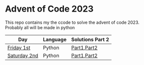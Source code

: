 # Advent of Code 2023

This repo contains my the ccode to solve the advent of code 2023.
Probably all will be made in python


| Day                                                 | Language | Solutions                                     Part 2 |
| --------------------------------------------------- | -------- | ---------------------------------------------------- |
| [Friday 1st](https://adventofcode.com/2023/day/1)   | Python   | [Part1](day1/part1.py),[Part2](day1/part2.py)        |
| [Saturday 2nd](https://adventofcode.com/2023/day/2) | Python   | [Part1](day2/part1.py),[Part2](day2/part2.py)        |
